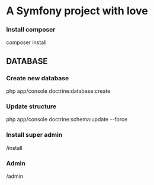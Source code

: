 A Symfony project with love
==========
### Install composer
composer install
## DATABASE
### Create new database
php app/console doctrine:database:create
### Update structure
php app/console doctrine:schema:update --force
### Install super admin
/install

### Admin
/admin
